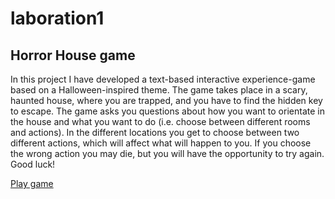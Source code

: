 # laboration1

## Horror House game

In this project I have developed a text-based interactive experience-game based on a Halloween-inspired theme. The game takes place in a scary, haunted house, where you are trapped, and you have to find the hidden key to escape. The game asks you questions about how you want to orientate in the house and what you want to do (i.e. choose between different rooms and actions). In the different locations you get to choose between two different actions, which will affect what will happen to you. If you choose the wrong action you may die, but you will have the opportunity to try again. Good luck!

[Play game](https://github.com/mariewag/horrorHouse.git)
